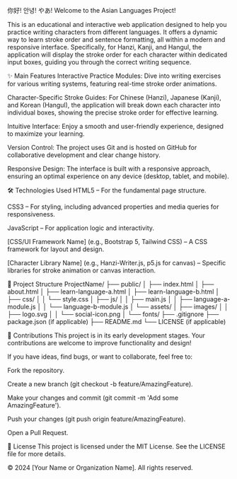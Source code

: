你好! 안녕! やあ! 
Welcome to the Asian Languages Project!

This is an educational and interactive web application designed to help you practice writing characters from different languages. It offers a dynamic way to learn stroke order and sentence formatting, all within a modern and responsive interface. Specifically, for Hanzi, Kanji, and Hangul, the application will display the stroke order for each character within dedicated input boxes, guiding you through the correct writing sequence.

✨ Main Features
Interactive Practice Modules: Dive into writing exercises for various writing systems, featuring real-time stroke order animations.

Character-Specific Stroke Guides: For Chinese (Hanzi), Japanese (Kanji), and Korean (Hangul), the application will break down each character into individual boxes, showing the precise stroke order for effective learning.

Intuitive Interface: Enjoy a smooth and user-friendly experience, designed to maximize your learning.

Version Control: The project uses Git and is hosted on GitHub for collaborative development and clear change history.

Responsive Design: The interface is built with a responsive approach, ensuring an optimal experience on any device (desktop, tablet, and mobile).

🛠️ Technologies Used
HTML5 – For the fundamental page structure.

CSS3 – For styling, including advanced properties and media queries for responsiveness.

JavaScript – For application logic and interactivity.

[CSS/UI Framework Name] (e.g., Bootstrap 5, Tailwind CSS) – A CSS framework for layout and design.

[Character Library Name] (e.g., Hanzi-Writer.js, p5.js for canvas) – Specific libraries for stroke animation or canvas interaction.

📂 Project Structure
ProjectName/
├── public/
│   ├── index.html
│   ├── about.html
│   ├── learn-language-a.html
│   ├── learn-language-b.html
│   ├── css/
│   │   └── style.css
│   ├── js/
│   │   ├── main.js
│   │   ├── language-a-module.js
│   │   └── language-b-module.js
│   └── assets/
│       ├── images/
│       │   ├── logo.svg
│       │   └── social-icon.png
│       └── fonts/
├── .gitignore
├── package.json (if applicable)
├── README.md
└── LICENSE (if applicable)

🤝 Contributions
This project is in its early development stages. Your contributions are welcome to improve functionality and design!

If you have ideas, find bugs, or want to collaborate, feel free to:

Fork the repository.

Create a new branch (git checkout -b feature/AmazingFeature).

Make your changes and commit (git commit -m 'Add some AmazingFeature').

Push your changes (git push origin feature/AmazingFeature).

Open a Pull Request.

📄 License
This project is licensed under the MIT License. See the LICENSE file for more details.

© 2024 [Your Name or Organization Name]. All rights reserved.
